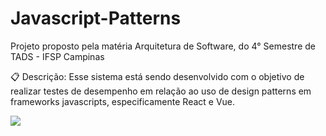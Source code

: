 # Javascript-Patterns
Projeto proposto pela matéria Arquitetura de Software, do 4° Semestre de TADS - IFSP Campinas





📋 Descrição:
Esse sistema está sendo desenvolvido com o objetivo de realizar testes de desempenho em relação ao uso de design patterns em frameworks javascripts, especificamente React e Vue.

<img src=”DiagramaComponente-C4.png”>
